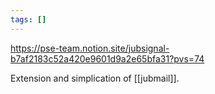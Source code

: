 ```yaml
---
tags: []
---
```


https://pse-team.notion.site/jubsignal-b7af2183c52a420e9601d9a2e65bfa31?pvs=74

Extension and simplication of [[jubmail]].